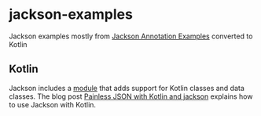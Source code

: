 # jackson-examples
Jackson examples mostly from [Jackson Annotation Examples](https://www.baeldung.com/jackson-annotations) converted to Kotlin

## Kotlin

Jackson includes a [module](https://github.com/FasterXML/jackson-module-kotlin) that adds support for Kotlin classes and data classes. The blog post [Painless JSON with Kotlin and jackson](https://hceris.com/painless-json-with-kotlin-and-jackson/) explains how to use Jackson with Kotlin.
